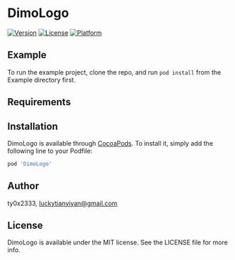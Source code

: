 # DimoLogo

<!-- [![CI Status](https://img.shields.io/travis/luckytianyiyan/DimoLogo.svg?style=flat)](https://travis-ci.org/luckytianyiyan/DimoLogo) -->
[![Version](https://img.shields.io/cocoapods/v/DimoLogo.svg?style=flat)](https://cocoapods.org/pods/DimoLogo)
[![License](https://img.shields.io/cocoapods/l/DimoLogo.svg?style=flat)](https://cocoapods.org/pods/DimoLogo)
[![Platform](https://img.shields.io/cocoapods/p/DimoLogo.svg?style=flat)](https://cocoapods.org/pods/DimoLogo)

## Example

To run the example project, clone the repo, and run `pod install` from the Example directory first.

## Requirements

## Installation

DimoLogo is available through [CocoaPods](https://cocoapods.org). To install
it, simply add the following line to your Podfile:

```ruby
pod 'DimoLogo'
```

## Author

ty0x2333, luckytianyiyan@gmail.com

## License

DimoLogo is available under the MIT license. See the LICENSE file for more info.
